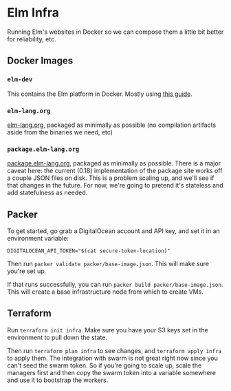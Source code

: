 # Elm Infra

Running Elm's websites in Docker so we can compose them a little bit better for reliability, etc.

## Docker Images

### `elm-dev`

This contains the Elm platform in Docker. Mostly using [this guide](https://github.com/elm-lang/elm-platform/blob/master/README.md).

### `elm-lang.org`

[elm-lang.org](http://elm-lang.org/), packaged as minimally as possible (no compilation artifacts aside from the binaries we need, etc)

### `package.elm-lang.org`

[package.elm-lang.org](http://package.elm-lang.org/), packaged as minimally as possible.
There is a major caveat here: the current (0.18) implementation of the package site works off a couple JSON files on disk.
This is a problem scaling up, and we'll see if that changes in the future.
For now, we're going to pretend it's stateless and add statefulness as needed.

## Packer

To get started, go grab a DigitalOcean account and API key, and set it in an environment variable:

```shell
DIGITALOCEAN_API_TOKEN="$(cat secure-token-location)"
```

Then run `packer validate packer/base-image.json`.
This will make sure you're set up.

If that runs successfully, you can run `packer build packer/base-image.json`.
This will create a base infrastructure node from which to create VMs.

## Terraform

Run `terraform init infra`.
Make sure you have your S3 keys set in the environment to pull down the state.

Then run `terraform plan infra` to see changes, and `terraform apply infra` to apply them.
The integration with swarm is not great right now since you can't seed the swarm token.
So if you're going to scale up, scale the managers first and then copy the swarm token into a variable somewhere and use it to bootstrap the workers.
